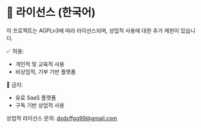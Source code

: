 # 📜 라이선스 (한국어)

이 프로젝트는 AGPLv3에 따라 라이선스되며, 상업적 사용에 대한 추가 제한이 있습니다.

✅ 허용:
- 개인적 및 교육적 사용
- 비상업적, 기부 기반 플랫폼

🚫 금지:
- 유료 SaaS 플랫폼
- 구독 기반 상업적 사용

상업적 라이선스 문의: dxdxffgg99@gmail.com
